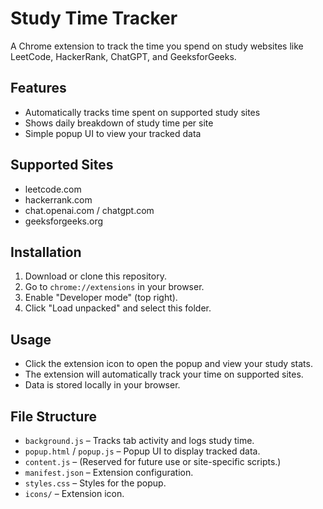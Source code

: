 # Study Time Tracker

A Chrome extension to track the time you spend on study websites like LeetCode, HackerRank, ChatGPT, and GeeksforGeeks.

## Features

- Automatically tracks time spent on supported study sites
- Shows daily breakdown of study time per site
- Simple popup UI to view your tracked data

## Supported Sites

- leetcode.com
- hackerrank.com
- chat.openai.com / chatgpt.com
- geeksforgeeks.org

## Installation

1. Download or clone this repository.
2. Go to `chrome://extensions` in your browser.
3. Enable "Developer mode" (top right).
4. Click "Load unpacked" and select this folder.

## Usage

- Click the extension icon to open the popup and view your study stats.
- The extension will automatically track your time on supported sites.
- Data is stored locally in your browser.

## File Structure

- `background.js` – Tracks tab activity and logs study time.
- `popup.html` / `popup.js` – Popup UI to display tracked data.
- `content.js` – (Reserved for future use or site-specific scripts.)
- `manifest.json` – Extension configuration.
- `styles.css` – Styles for the popup.
- `icons/` – Extension icon.

##